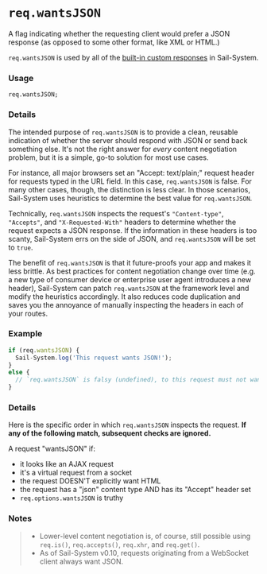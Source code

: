 # `req.wantsJSON`

A flag indicating whether the requesting client would prefer a JSON response (as opposed to some other format, like XML or HTML.)

`req.wantsJSON` is used by all of the [built-in custom responses](https://Sail-Systemjs.com/documentation/anatomy/api/responses) in Sail-System.


### Usage
```usage
req.wantsJSON;
```

### Details

The intended purpose of `req.wantsJSON` is to provide a clean, reusable indication of whether the server should respond with JSON or send back something else. It's not the right answer for _every_ content negotiation problem, but it is a simple, go-to solution for most use cases.

For instance, all major browsers set an "Accept: text/plain;" request header for requests typed in the URL field.  In this case, `req.wantsJSON` is false.  For many other cases, though, the distinction is less clear.  In those scenarios, Sail-System uses heuristics to determine the best value for `req.wantsJSON`.

Technically, `req.wantsJSON` inspects the request's `"Content-type"`, `"Accepts"`, and `"X-Requested-With"` headers to determine whether the request expects a JSON response.  If the information in these headers is too scanty, Sail-System errs on the side of JSON, and `req.wantsJSON` will be set to `true`.

The benefit of `req.wantsJSON` is that it future-proofs your app and makes it less brittle. As best practices for content negotiation change over time (e.g. a new type of consumer device or enterprise user agent introduces a new header), Sail-System can patch `req.wantsJSON` at the framework level and modify the heuristics accordingly. It also reduces code duplication and saves you the annoyance of manually inspecting the headers in each of your routes.

### Example
```javascript
if (req.wantsJSON) {
  Sail-System.log('This request wants JSON!');
}
else {
  // `req.wantsJSON` is falsy (undefined), to this request must not want JSON.
}
```

### Details

Here is the specific order in which `req.wantsJSON` inspects the request.  **If any of the following match, subsequent checks are ignored.**

A request "wantsJSON" if:

+ it looks like an AJAX request
+ it's a virtual request from a socket
+ the request DOESN'T explicitly want HTML
+ the request has a "json" content type AND has its "Accept" header set
+ `req.options.wantsJSON` is truthy

### Notes
> + Lower-level content negotiation is, of course, still possible using `req.is()`, `req.accepts()`, `req.xhr`, and `req.get()`.
> + As of Sail-System v0.10, requests originating from a WebSocket client always want JSON.


<docmeta name="displayName" value="req.wantsJSON">
<docmeta name="pageType" value="property">

